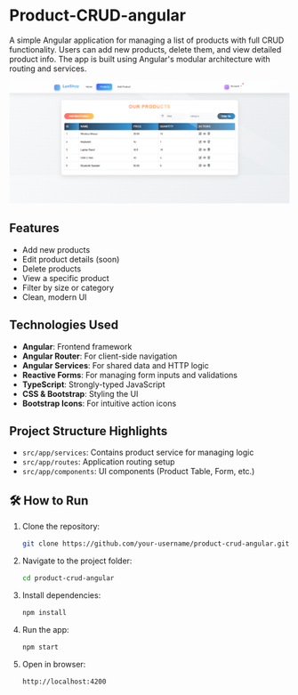 # Product-CRUD-angular

A simple Angular application for managing a list of products with full CRUD functionality. Users can add new products, delete them, and view detailed product info. The app is built using Angular's modular architecture with routing and services.

![alt text](./public/sc.png)

## Features

- Add new products
- Edit product details (soon)
- Delete products
- View a specific product
- Filter by size or category
- Clean, modern UI

## Technologies Used

- **Angular**: Frontend framework
- **Angular Router**: For client-side navigation
- **Angular Services**: For shared data and HTTP logic
- **Reactive Forms**: For managing form inputs and validations
- **TypeScript**: Strongly-typed JavaScript
- **CSS & Bootstrap**: Styling the UI
- **Bootstrap Icons**: For intuitive action icons

## Project Structure Highlights

- `src/app/services`: Contains product service for managing logic
- `src/app/routes`: Application routing setup
- `src/app/components`: UI components (Product Table, Form, etc.)

## 🛠️ How to Run

1. Clone the repository:

   ```bash
   git clone https://github.com/your-username/product-crud-angular.git

   ```

2. Navigate to the project folder:

   ```bash
   cd product-crud-angular

   ```

3. Install dependencies:

   ```bash
   npm install

   ```

4. Run the app:

   ```bash
   npm start

   ```

5. Open in browser:
   ```bash
   http://localhost:4200
   ```
